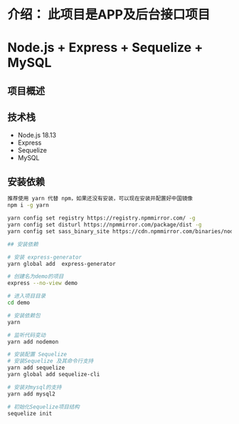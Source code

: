 # 介绍： 此项目是APP及后台接口项目

#  Node.js + Express + Sequelize + MySQL 

## 项目概述

## 技术栈

- Node.js 18.13
- Express
- Sequelize
- MySQL


## 安装依赖

```bash
推荐使用 yarn 代替 npm，如果还没有安装，可以现在安装并配置好中国镜像
npm i -g yarn

yarn config set registry https://registry.npmmirror.com/ -g
yarn config set disturl https://npmmirror.com/package/dist -g
yarn config set sass_binary_site https://cdn.npmmirror.com/binaries/node-sass --global

## 安装依赖

# 安装 express-generator
yarn global add  express-generator

# 创建名为demo的项目
express --no-view demo

# 进入项目目录
cd demo

# 安装依赖包
yarn

# 监听代码变动
yarn add nodemon

# 安装配置 Sequelize
# 安装Sequelize 及其命令行支持
yarn add sequelize
yarn global add sequelize-cli

# 安装对mysql的支持
yarn add mysql2

# 初始化Sequelize项目结构
sequelize init

```
